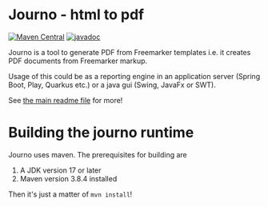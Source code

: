# Journo - html to pdf
[![Maven Central](https://maven-badges.herokuapp.com/maven-central/se.alipsa/journo/badge.svg)](https://maven-badges.herokuapp.com/maven-central/se.alipsa/journo)
[![javadoc](https://javadoc.io/badge2/se.alipsa/journo/javadoc.svg)](https://javadoc.io/doc/se.alipsa/journo)

Journo is a tool to generate PDF from Freemarker templates i.e. it
creates PDF documents from Freemarker markup.

Usage of this could be as a reporting engine in an application server (Spring Boot, Play, Quarkus etc.) or a
java gui (Swing, JavaFx or SWT).

See [the main readme file](../README.md) for more!

# Building the journo runtime
Journo uses maven. The prerequisites for building are
1. A JDK  version 17 or later
2. Maven version 3.8.4 installed

Then it's just a matter of `mvn install`!
